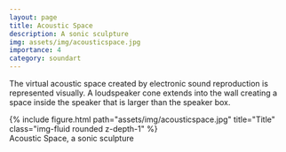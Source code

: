 ```yaml
---
layout: page
title: Acoustic Space
description: A sonic sculpture 
img: assets/img/acousticspace.jpg
importance: 4
category: soundart
---
```


The virtual acoustic space created by electronic sound reproduction is represented visually. A loudspeaker cone extends into the wall creating a space inside the speaker that is larger than the speaker box.



<div class="row">
    <div class="col-sm mt-3 mt-md-0">
        {% include figure.html path="assets/img/acousticspace.jpg" title="Title" class="img-fluid rounded z-depth-1" %}
    </div>
</div>
<div class="caption">
    Acoustic Space, a sonic sculpture

</div>



